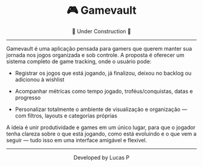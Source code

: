 <h1 align="center"> 🎮 Gamevault</h1>

<p align="center">🚧 Under Construction 🚧 </P>

---

<p>Gamevault é uma aplicação pensada para gamers que querem manter sua jornada nos jogos organizada e sob controle. A proposta é oferecer um sistema completo de game tracking, onde o usuário pode:

- Registrar os jogos que está jogando, já finalizou, deixou no backlog ou adicionou à wishlist

- Acompanhar métricas como tempo jogado, troféus/conquistas, datas e progresso

- Personalizar totalmente o ambiente de visualização e organização — com filtros, layouts e categorias próprias

A ideia é unir produtividade e games em um único lugar, para que o jogador tenha clareza sobre o que está jogando, como está evoluindo e o que vem a seguir — tudo isso em uma interface amigável e flexível.</P>

---

<p align="center">Developed by Lucas P</p>
